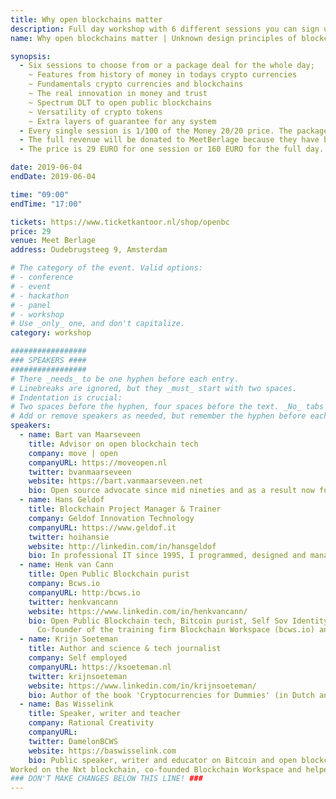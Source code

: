 ```yaml
---
title: Why open blockchains matter
description: Full day workshop with 6 different sessions you can sign up for! Blockchain is inherited from bitcoin. Many people seem to not know that. In one day we will empower participants with the knowledge of crypto currencies’ design principles immutability, self-sovereignty and efficiency, the associated building blocks and the reasons why blockchains in this perspective matter.
name: Why open blockchains matter | Unknown design principles of blockchains and their consequences

synopsis:
  - Six sessions to choose from or a package deal for the whole day;
    ~ Features from history of money in todays crypto currencies
    ~ Fundamentals crypto currencies and blockchains
    ~ The real innovation in money and trust
    ~ Spectrum DLT to open public blockchains
    ~ Versatility of crypto tokens
    ~ Extra layers of guarantee for any system
  - Every single session is 1/100 of the Money 20/20 price. The package deal is 1/20 of the price of Money 20/20
  - The full revenue will be donated to MeetBerlage because they have been supporting BlockDAM. BlockDAM trainers will not be paid. Your ticket is your support too! Sponsored spots are redeemable, please submit a motivated application to info@bcws.io
  - The price is 29 EURO for one session or 160 EURO for the full day.

date: 2019-06-04
endDate: 2019-06-04

time: "09:00"
endTime: "17:00"

tickets: https://www.ticketkantoor.nl/shop/openbc
price: 29
venue: Meet Berlage
address: Oudebrugsteeg 9, Amsterdam

# The category of the event. Valid options:
# - conference
# - event
# - hackathon
# - panel
# - workshop
# Use _only_ one, and don't capitalize.
category: workshop

#################
### SPEAKERS ####
#################
# There _needs_ to be one hyphen before each entry.
# Linebreaks are ignored, but they _must_ start with two spaces.
# Indentation is crucial:
# Two spaces before the hyphen, four spaces before the text. _No_ tabs allowed.
# Add or remove speakers as needed, but remember the hyphen before each entry.
speakers:
  - name: Bart van Maarseveen
    title: Advisor on open blockchain tech
    company: move | open
    companyURL: https://moveopen.nl
    twitter: bvanmaarseveen
    website: https://bart.vanmaarseveen.net
    bio: Open source advocate since mid nineties and as a result now full into open blockchain technology. With an entrepreneurial and pragmatic mind Bart is always working on liberating technology.
  - name: Hans Geldof
    title: Blockchain Project Manager & Trainer
    company: Geldof Innovation Technology
    companyURL: https://www.geldof.it
    twitter: hoihansie
    website: http://linkedin.com/in/hansgeldof
    bio: In professional IT since 1995, I programmed, designed and managed software and IT related projects for big and small companies. In crypto since 2013 and active in blockchain since 2017. Fan of open source and open public blockchain applications.
  - name: Henk van Cann
    title: Open Public Blockchain purist
    company: Bcws.io
    companyURL: http:/bcws.io
    twitter: henkvancann
    website: https://www.linkedin.com/in/henkvancann/
    bio: Open Public Blockchain tech, Bitcoin purist, Self Sov Identity, Crypto Innov., BlockDAM Amsterdam, husband, father, musician; else? open source minded, trainer
      Co-founder of the training firm Blockchain Workspace (bcws.io) and works for the open public blockchain community. In the past Henk has been an entrepreneur in GIS, building up a company of 25 people on the payroll and later build up a firm in open source CMS systems that worked with a team solely consisting of small proprietary holders. He sold the two firms in 1999 and 2016 consecutively.
  - name: Krijn Soeteman
    title: Author and science & tech journalist
    company: Self employed
    companyURL: https://ksoeteman.nl
    twitter: krijnsoeteman
    website: https://www.linkedin.com/in/krijnsoeteman/
    bio: Author of the book 'Cryptocurrencies for Dummies' (in Dutch and German). Got in touch with Bitcoin in late 2011 during research for a science tv programme and kept following the project. Real interest came after the famous Mt. Gox-crash and he started following the Bitcoin-project and other blockchain projects more closely. Got inspired with Ethereum and the possibilities of 'smart contracts'. After writing the book in 2018, he became an advocate of open public blockchains.
  - name: Bas Wisselink
    title: Speaker, writer and teacher
    company: Rational Creativity
    companyURL: 
    twitter: DamelonBCWS
    website: https://baswisselink.com
    bio: Public speaker, writer and educator on Bitcoin and open blockchain technology since 2013.
Worked on the Nxt blockchain, co-founded Blockchain Workspace and helped many people initiate projects, which is his main passion. He has a distinct vision about blockchain technology that is grounded in realism and honesty. Nothing is ever finished, nothing is perfect and the only way to move forward is to educate, build and progress.
### DON'T MAKE CHANGES BELOW THIS LINE! ###
---
```


<!-- ### DON'T MAKE CHANGES BELOW THIS LINE! ### -->

<Event-Content/>
